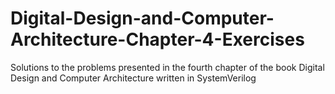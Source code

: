 # Digital-Design-and-Computer-Architecture-Chapter-4-Exercises
Solutions to the problems presented in the fourth chapter of the book Digital Design and Computer Architecture written in SystemVerilog
